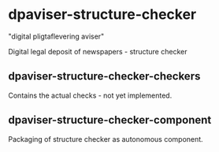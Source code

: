 # dpaviser-structure-checker
"digital pligtaflevering aviser"

Digital legal deposit of newspapers - structure checker

## dpaviser-structure-checker-checkers

Contains the actual checks - not yet implemented.

## dpaviser-structure-checker-component

Packaging of structure checker as autonomous component.

